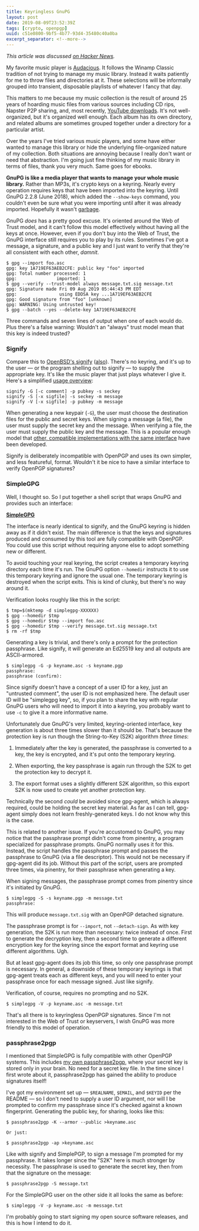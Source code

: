 ```yaml
---
title: Keyringless GnuPG
layout: post
date: 2019-08-09T23:52:39Z
tags: [crypto, openpgp]
uuid: c51e0800-9bf5-4b77-93d4-35480c40a0ba
excerpt_separator: <!--more-->
---
```


*This article was discussed [on Hacker News][hn].*

My favorite music player is [Audacious][aud]. It follows the Winamp
Classic tradition of not trying to manage my music library. Instead it
waits patiently for me to throw files and directories at it. These
selections will be informally grouped into transient, disposable
playlists of whatever I fancy that day.

<!--more-->

This matters to me because my music collection is the result of around
25 years of hoarding music files from various sources including CD rips,
Napster P2P sharing, and, most recently, [YouTube downloads][yt]. It's
not well-organized, but it's organized well enough. Each album has its
own directory, and related albums are sometimes grouped together under
a directory for a particular artist.

Over the years I've tried various music players, and some have either
wanted to manage this library or hide the underlying file-organized
nature of my collection. Both situations are annoying because I really
don't want or need that abstraction. I'm going just fine thinking of
my music library in terms of files, thank you very much. Same goes for
ebooks.

**GnuPG is like a media player that wants to manage your whole music
library.** Rather than MP3s, it's crypto keys on a keyring. Nearly every
operation requires keys that have been imported into the keyring. Until
GnuPG 2.2.8 (June 2018), which added the `--show-keys` command, you
couldn't even be sure what you were importing until after it was already
imported. Hopefully it wasn't [garbage][poison].

GnuPG *does* has a pretty good excuse. It's oriented around the Web of
Trust model, and it can't follow this model effectively without having
all the keys at once. However, even if you don't buy into the Web of
Trust, the GnuPG interface still requires you to play by its rules.
Sometimes I've got a message, a signature, and a public key and I just
want to verify that they're all consistent with each other, *damnit*.

```
$ gpg --import foo.asc
gpg: key 1A719EF63AEB2CFE: public key "foo" imported
gpg: Total number processed: 1
gpg:               imported: 1
$ gpg --verify --trust-model always message.txt.sig message.txt
gpg: Signature made Fri 09 Aug 2019 05:44:43 PM EDT
gpg:                using EDDSA key ...1A719EF63AEB2CFE
gpg: Good signature from "foo" [unknown]
gpg: WARNING: Using untrusted key!
$ gpg --batch --yes --delete-key 1A719EF63AEB2CFE
```

Three commands and seven lines of output when one of each would do.
Plus there's a false warning: Wouldn't an "always" trust model mean
that this key is indeed trusted?

### Signify

Compare this to [OpenBSD's signify][bsdcan] ([also][tedu]). There's no
keyring, and it's up to the user — or the program shelling out to
signify — to supply the appropriate key. It's like the music player that
just plays whatever I give it. Here's a simplified [usage
overview][man]:

```
signify -G [-c comment] -p pubkey -s seckey
signify -S [-x sigfile] -s seckey -m message
signify -V [-x sigfile] -p pubkey -m message
```

When generating a new keypair (`-G`), the user must choose the
destination files for the public and secret keys. When signing a message
(a file), the user must supply the secret key and the message. When
verifying a file, the user must supply the public key and the message.
This is a popular enough model that [other, compatible implementations
with the same interface][minisign] have been developed.

Signify is deliberately incompatible with OpenPGP and uses its own
simpler, and less featureful, format. Wouldn't it be nice to have a
similar interface to verify OpenPGP signatures?

### SimpleGPG

Well, I thought so. So I put together a shell script that wraps GnuPG
and provides such an interface:

**[SimpleGPG][simplegpg]**

The interface is nearly identical to signify, and the GnuPG keyring is
hidden away as if it didn't exist. The main difference is that the keys
and signatures produced and consumed by this tool are fully compatible
with OpenPGP. You could use this script without requiring anyone else to
adopt something new or different.

To avoid touching your real keyring, the script creates a temporary
keyring directory each time it's run. The GnuPG option `--homedir`
instructs it to use this temporary keyring and ignore the usual one.
The temporary keyring is destroyed when the script exits. This is kind
of clunky, but there's no way around it.

Verification looks roughly like this in the script:

```
$ tmp=$(mktemp -d simplegpg-XXXXXX)
$ gpg --homedir $tmp
$ gpg --homedir $tmp --import foo.asc
$ gpg --homedir $tmp --verify message.txt.sig message.txt
$ rm -rf $tmp
```

Generating a key is trivial, and there's only a prompt for the
protection passphrase. Like signify, it will generate an Ed25519 key
and all outputs are ASCII-armored.

```
$ simplegpg -G -p keyname.asc -s keyname.pgp
passphrase:
passphrase (confirm):
```

Since signify doesn't have a concept of a user ID for a key, just an
"untrusted comment", the user ID is not emphasized here. The default
user ID will be "simplegpg key", so, if you plan to share the key with
regular GnuPG users who will need to import it into a keyring, you
probably want to use `-c` to give it a more informative name.

Unfortunately due GnuPG's very limited, keyring-oriented interface,
key generation is about three times slower than it should be. That's
because the protection key is run though the String-to-Key (S2K)
algorithm *three times*:

1. Immediately after the key is generated, the passphrase is converted
   to a key, the key is encrypted, and it's put onto the temporary
   keyring.

2. When exporting, the key passphrase is again run through the S2K to
   get the protection key to decrypt it.

3. The export format uses a slightly different S2K algorithm, so this
   export S2K is now used to create yet another protection key.

Technically the second *could* be avoided since gpg-agent, which is
always required, could be holding the secret key material. As far as I
can tell, gpg-agent simply does not learn freshly-generated keys. I do
not know why this is the case.

This is related to another issue. If you're accustomed to GnuPG, you may
notice that the passphrase prompt didn't come from pinentry, a program
specialized for passphrase prompts. GnuPG normally uses it for this.
Instead, the script handles the passphrase prompt and passes the
passphrase to GnuPG (via a file descriptor). This would not be necessary
if gpg-agent did its job. Without this part of the script, users are
prompted three times, via pinentry, for their passphrase when generating
a key.

When signing messages, the passphrase prompt comes from pinentry since
it's initiated by GnuPG.

```
$ simplegpg -S -s keyname.pgp -m message.txt
passphrase:
```

This will produce `message.txt.sig` with an OpenPGP detached signature.

The passphrase prompt is for `--import`, not `--detach-sign`. As with
key generation, the S2K is run more than necessary: twice instead of
once. First to generate the decryption key, then a second time to
generate a different encryption key for the keyring since the export
format and keyring use different algorithms. Ugh.

But at least gpg-agent does its job this time, so only one passphrase
prompt is necessary. In general, a downside of these temporary
keyrings is that gpg-agent treats each as different keys, and you will
need to enter your passphrase once for each message signed. Just like
signify.

Verification, of course, requires no prompting and no S2K.

```
$ simplegpg -V -p keyname.asc -m message.txt
```

That's all there is to keyringless OpenPGP signatures. Since I'm not
interested in the Web of Trust or keyservers, I wish GnuPG was more
friendly to this model of operation.

### passphrase2pgp

I mentioned that SimpleGPG is fully compatible with other OpenPGP
systems. This includes [my own passphrase2pgp][p2p], where your secret
key is stored only in your brain. No need for a secret key file. In the
time since I first wrote about it, passphrase2pgp has gained the ability
to produce signatures itself!

I've got my environment set up — `$REALNAME`, `$EMAIL`, and `$KEYID` per
the README — so I don't need to supply a user ID argument, nor will I be
prompted to confirm my passphrase since it's checked against a known
fingerprint. Generating the public key, for sharing, looks like this:

```
$ passphrase2pgp -K --armor --public >keyname.asc

Or just:

$ passphrase2pgp -ap >keyname.asc
```

Like with signify and SimplePGP, to sign a message I'm prompted for my
passphrase. It takes longer since the "S2K" here is much stronger by
necessity. The passphrase is used to generate the secret key, then from
that the signature on the message:

```
$ passphrase2pgp -S message.txt
```

For the SimpleGPG user on the other side it all looks the same as before:

```
$ simplegpg -V -p keyname.asc -m message.txt
```

I'm probably going to start signing my open source software releases,
and this is how I intend to do it.


[aud]: https://audacious-media-player.org/
[bsdcan]: https://www.openbsd.org/papers/bsdcan-signify.html
[hn]: https://news.ycombinator.com/item?id=20792472
[man]: https://man.openbsd.org/signify
[minisign]: https://jedisct1.github.io/minisign/
[p2p]: /blog/2019/07/10/
[poison]: https://github.com/skeeto/pgp-poisoner
[simplegpg]: https://github.com/skeeto/simplegpg
[tedu]: https://flak.tedunangst.com/post/signify
[yt]: https://ytdl-org.github.io/youtube-dl/
